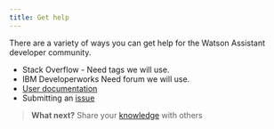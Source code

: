 ```yaml
---
title: Get help
---
```

  There are a variety of ways you can get help for the Watson Assistant developer community.

  * Stack Overflow - Need tags we will use.
  * IBM Developerworks Need forum we will use.
  * [User documentation](https://watson-personal-assistant.github.io/developer/)
  * Submitting an [issue](https://github.com/Watson-Personal-Assistant/developer/issues)

> **What next?** Share your [knowledge]({{site.baseurl}}/contribute/contribute-doc/) with others
